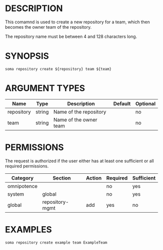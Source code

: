 # DESCRIPTION

This comamnd is used to create a new repository for a team, which then
becomes the owner team of the repository.

The repository name must be between 4 and 128 characters long.

# SYNOPSIS

```
soma repository create ${repository} team ${team}
```

# ARGUMENT TYPES

Name | Type |     Description   | Default | Optional
 --- |  --- | ----------------- | ------- | --------
repository | string | Name of the repository | | no
team | string | Name of the owner team | | no

# PERMISSIONS

The request is authorized if the user either has at least one
sufficient or all required permissions.

Category | Section | Action | Required | Sufficient
 ------- | ------- | ------ | -------- | ----------
omnipotence | | | no | yes
system | global | | no | yes
global | repository-mgmt | add | yes | no

# EXAMPLES

```
soma repository create example team ExampleTeam
```
